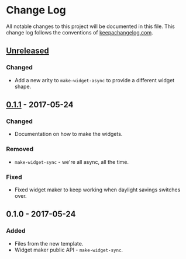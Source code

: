 # Change Log
All notable changes to this project will be documented in this file. This change log follows the conventions of [keepachangelog.com](http://keepachangelog.com/).

## [Unreleased]
### Changed
- Add a new arity to `make-widget-async` to provide a different widget shape.

## [0.1.1] - 2017-05-24
### Changed
- Documentation on how to make the widgets.

### Removed
- `make-widget-sync` - we're all async, all the time.

### Fixed
- Fixed widget maker to keep working when daylight savings switches over.

## 0.1.0 - 2017-05-24
### Added
- Files from the new template.
- Widget maker public API - `make-widget-sync`.

[Unreleased]: https://github.com/your-name/chapter3/compare/0.1.1...HEAD
[0.1.1]: https://github.com/your-name/chapter3/compare/0.1.0...0.1.1

